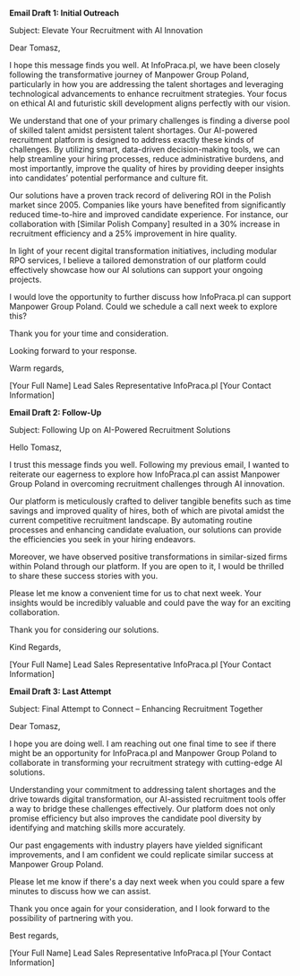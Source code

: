 **Email Draft 1: Initial Outreach**

Subject: Elevate Your Recruitment with AI Innovation

Dear Tomasz,

I hope this message finds you well. At InfoPraca.pl, we have been closely following the transformative journey of Manpower Group Poland, particularly in how you are addressing the talent shortages and leveraging technological advancements to enhance recruitment strategies. Your focus on ethical AI and futuristic skill development aligns perfectly with our vision.

We understand that one of your primary challenges is finding a diverse pool of skilled talent amidst persistent talent shortages. Our AI-powered recruitment platform is designed to address exactly these kinds of challenges. By utilizing smart, data-driven decision-making tools, we can help streamline your hiring processes, reduce administrative burdens, and most importantly, improve the quality of hires by providing deeper insights into candidates’ potential performance and culture fit.

Our solutions have a proven track record of delivering ROI in the Polish market since 2005. Companies like yours have benefited from significantly reduced time-to-hire and improved candidate experience. For instance, our collaboration with [Similar Polish Company] resulted in a 30% increase in recruitment efficiency and a 25% improvement in hire quality.

In light of your recent digital transformation initiatives, including modular RPO services, I believe a tailored demonstration of our platform could effectively showcase how our AI solutions can support your ongoing projects.

I would love the opportunity to further discuss how InfoPraca.pl can support Manpower Group Poland. Could we schedule a call next week to explore this?

Thank you for your time and consideration.

Looking forward to your response.

Warm regards,

[Your Full Name]
Lead Sales Representative
InfoPraca.pl
[Your Contact Information]

**Email Draft 2: Follow-Up**

Subject: Following Up on AI-Powered Recruitment Solutions

Hello Tomasz,

I trust this message finds you well. Following my previous email, I wanted to reiterate our eagerness to explore how InfoPraca.pl can assist Manpower Group Poland in overcoming recruitment challenges through AI innovation.

Our platform is meticulously crafted to deliver tangible benefits such as time savings and improved quality of hires, both of which are pivotal amidst the current competitive recruitment landscape. By automating routine processes and enhancing candidate evaluation, our solutions can provide the efficiencies you seek in your hiring endeavors.

Moreover, we have observed positive transformations in similar-sized firms within Poland through our platform. If you are open to it, I would be thrilled to share these success stories with you.

Please let me know a convenient time for us to chat next week. Your insights would be incredibly valuable and could pave the way for an exciting collaboration.

Thank you for considering our solutions.

Kind Regards,

[Your Full Name]
Lead Sales Representative
InfoPraca.pl
[Your Contact Information]

**Email Draft 3: Last Attempt**

Subject: Final Attempt to Connect – Enhancing Recruitment Together

Dear Tomasz,

I hope you are doing well. I am reaching out one final time to see if there might be an opportunity for InfoPraca.pl and Manpower Group Poland to collaborate in transforming your recruitment strategy with cutting-edge AI solutions.

Understanding your commitment to addressing talent shortages and the drive towards digital transformation, our AI-assisted recruitment tools offer a way to bridge these challenges effectively. Our platform does not only promise efficiency but also improves the candidate pool diversity by identifying and matching skills more accurately.

Our past engagements with industry players have yielded significant improvements, and I am confident we could replicate similar success at Manpower Group Poland.

Please let me know if there's a day next week when you could spare a few minutes to discuss how we can assist. 

Thank you once again for your consideration, and I look forward to the possibility of partnering with you.

Best regards,

[Your Full Name]
Lead Sales Representative
InfoPraca.pl
[Your Contact Information]
```